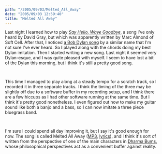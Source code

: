 ```yaml
---
path: "/2005/09/03/Melted_All_Away" 
date: "2005/09/03 12:59:40" 
title: "Melted All Away" 
---
```

<p>Last night I learned how to play <cite><a href="http://chordie.com/chord.pere/www.guitartabs.cc/fetchfile.php?fileid=7185258">Say Hello, Wave Goodbye</a></cite>, a song I've only heard by David Gray, but which was apparently written by Marc Almond of Soft Cell.  After that, I noticed <a href="http://chordie.com/chord.pere/getsome.org/guitar/olga/chordpro/d/Bob.Dylan/IfYouSeeHerSayHello.chopro">a Bob Dylan song</a> by a similar name that I'm not sure I've ever heard. So I played along with the chords doing my best Dylan imitation. Then I started writing a new song. Last night it seemed very Dylan-esque, and I was quite pleased with myself. I seem to have lost a bit of the Dylan this morning, but I think it's still a pretty good song.</p><br><p>This time I managed to play along at a steady tempo for a scratch track, so I recorded it in three separate tracks. I think the timing of the three may be slightly off due to a software buffer in my recording setup, and I think there are a few hiccups as I had other software running at the same time. But I think it's pretty good nonetheless. I even figured out how to make my guitar sound like both a banjo and a bass, so I can now imitate a three piece bluegrass band.</p><br><p>I'm sure I could spend all day improving it, but I say it's good enough for now. The song is called Melted All Away (<a href="http://music.randomchaos.com/mp3s/scott_reynen/melted_all_away.mp3">MP3</a>, <a href="http://music.randomchaos.com/lyrics/scott_reynen/melted_all_away">lyrics</a>), and I think it's sort of written from the perspective of one of the main characters in <a href="http://www.litkicks.com/Books/DharmaBums.html">Dharma Bums</a>, whose philosophical perspectives act as a convenient buffer against reality.</p>